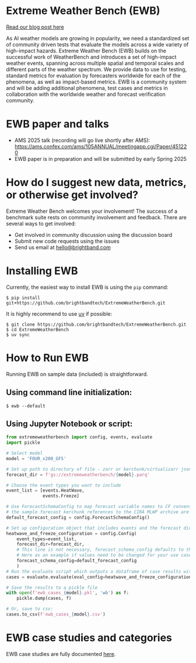 # Extreme Weather Bench (EWB)

[Read our blog post here](https://www.brightband.com/blog/extreme-weather-bench)

As AI weather models are growing in popularity, we need a standardized set of community driven tests that evaluate the models across a wide variety of high-impact hazards. Extreme Weather Bench (EWB) builds on the successful work of WeatherBench and introduces a set of high-impact weather events, spanning across multiple spatial and temporal scales and different parts of the weather spectrum. We provide data to use for testing, standard metrics for evaluation by forecasters worldwide for each of the phenomena, as well as impact-based metrics. EWB is a community system and will be adding additional phenomena, test cases and metrics in collaboration with the worldwide weather and forecast verification community.

# EWB paper and talks

* AMS 2025 talk (recording will go live shortly after AMS): https://ams.confex.com/ams/105ANNUAL/meetingapp.cgi/Paper/451220
* EWB paper is in preparation and will be submitted by early Spring 2025

# How do I suggest new data, metrics, or otherwise get involved?

Extreme Weather Bench welcomes your involvement!  The success of a benchmark suite rests on community involvement and feedback. There are several ways to get involved:

* Get involved in community discussion using the discussion board
* Submit new code requests using the issues
* Send us email at hello@brightband.com 

# Installing EWB

Currently, the easiest way to install EWB is using the ```pip``` command:

```shell
$ pip install git+https://github.com/brightbandtech/ExtremeWeatherBench.git
```

It is highly recommend to use [uv](https://docs.astral.sh/uv/) if possible:

```shell
$ git clone https://github.com/brightbandtech/ExtremeWeatherBench.git
$ cd ExtremeWeatherBench
$ uv sync
```
# How to Run EWB

Running EWB on sample data (included) is straightforward. 

## Using command line initialization:

```shell
$ ewb --default 
```
## Using Jupyter Notebook or script:

```python
from extremeweatherbench import config, events, evaluate
import pickle 

# Select model
model = 'FOUR_v200_GFS'

# Set up path to directory of file - zarr or kerchunk/virtualizarr json/parquet
forecast_dir = f'gs://extremeweatherbench/{model}.parq'

# Choose the event types you want to include
event_list = [events.HeatWave,
              events.Freeze]

# Use ForecastSchemaConfig to map forecast variable names to CF convention-based names used in EWB
# the sample forecast kerchunk references to the CIRA MLWP archive are the default configuration
default_forecast_config = config.ForecastSchemaConfig()

# Set up configuration object that includes events and the forecast directory
heatwave_and_freeze_configuration = config.Config(
    event_types=event_list,
    forecast_dir=forecast_dir,
    # This line is not necessary, forecast_schema_config defaults to the default_forecast_config.
    # Here as an example if values need to be changed for your use case 
    forecast_schema_config=default_forecast_config 
    )
# Run the evaluate script which outputs a dataframe of case results with associated metrics and variables
cases = evaluate.evaluate(eval_config=heatwave_and_freeze_configuration)

# Save the results to a pickle file
with open(f'ewb_cases_{model}.pkl', 'wb') as f:
    pickle.dump(cases, f)

# Or, save to csv:
cases.to_csv(f'ewb_cases_{model}.csv')
```
# EWB case studies and categories
EWB case studies are fully documented [here](docs/events/AllCaseStudies.md).  
